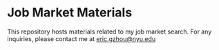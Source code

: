 # Job Market Materials
This repository hosts materials related to my job market search. For any inquiries, please contact me at eric.gzhou@nyu.edu
